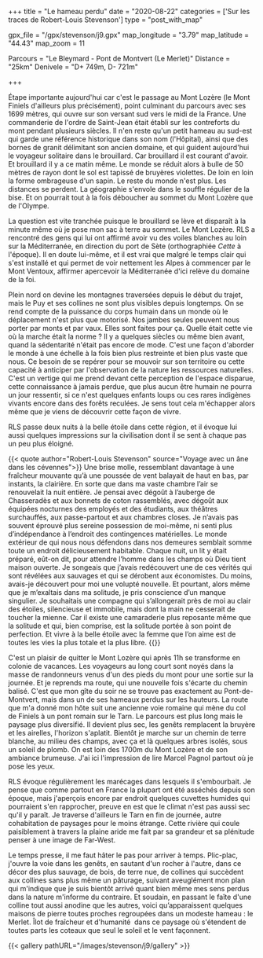+++
title = "Le hameau perdu"
date = "2020-08-22"
categories = ['Sur les traces de Robert-Louis Stevenson']
type = "post_with_map"

gpx_file = "/gpx/stevenson/j9.gpx"
map_longitude = "3.79"
map_latitude = "44.43"
map_zoom = 11

Parcours = "Le Bleymard - Pont de Montvert (Le Merlet)"
Distance = "25km"
Denivele = "D+ 749m, D- 721m"

+++

Étape importante aujourd'hui car c'est le passage au Mont Lozère (le Mont Finiels d'ailleurs plus précisément), point culminant du parcours avec ses 1699 mètres, qui ouvre sur son versant sud vers le midi de la France. Une commanderie de l'ordre de Saint-Jean était établi sur les contreforts du mont pendant plusieurs siècles. Il n'en reste qu'un petit hameau au sud-est qui garde une référence historique dans son nom (l'Hôpital), ainsi que des bornes de granit délimitant son ancien domaine, et qui guident aujourd'hui le voyageur solitaire dans le brouillard. Car brouillard il est courant d'avoir. Et brouillard il y a ce matin même. Le monde se réduit alors à bulle de 50 mètres de rayon dont le sol est tapissé de bruyères violettes. De loin en loin la forme ombrageuse d'un sapin. Le reste du monde n'est plus. Les distances se perdent. La géographie s'envole dans le souffle régulier de la bise. Et on pourrait tout à la fois déboucher au sommet du Mont Lozère que de l'Olympe.

La question est vite tranchée puisque le brouillard se lève et disparaît à la minute même où je pose mon sac à terre au sommet. Le Mont Lozère. RLS a rencontré des gens qui lui ont affirmé avoir vu des voiles blanches au loin sur la Méditerranée, en direction du port de Sète (orthographiée _Cette_ à l'époque). Il en doute lui-même, et il est vrai que malgré le temps clair qui s'est installé et qui permet de voir nettement les Alpes à commencer par le Mont Ventoux, affirmer apercevoir la Méditerranée d'ici relève du domaine de la foi.

Plein nord on devine les montagnes traversées depuis le début du trajet, mais le Puy et ses collines ne sont plus visibles depuis longtemps. On se rend compte de la puissance du corps humain dans un monde où le déplacement n'est plus que motorisé. Nos jambes seules peuvent nous porter par monts et par vaux. Elles sont faites pour ça. Quelle était cette vie où la marche était la norme ? Il y a quelques siècles ou même bien avant, quand la sédentarité n'était pas encore de mode. C'est une façon d'aborder le monde à une échelle à la fois bien plus restreinte et bien plus vaste que nous. Ce besoin de se repérer pour se mouvoir sur son territoire ou cette capacité à anticiper par l'observation de la nature les ressources naturelles. C'est un vertige qui me prend devant cette perception de l'espace disparue, cette connaissance à jamais perdue, que plus aucun être humain ne pourra un jour ressentir, si ce n'est quelques enfants loups ou ces rares indigènes vivants encore dans des forêts reculées. Je sens tout cela m'échapper alors même que je viens de découvrir cette façon de vivre.

RLS passe deux nuits à la belle étoile dans cette région, et il évoque lui aussi quelques impressions sur la civilisation dont il se sent à chaque pas un peu plus éloigné.

{{< quote author="Robert-Louis Stevenson" source="Voyage avec un âne dans les cévennes">}}
Une brise molle, ressemblant davantage à une fraîcheur mouvante qu’à une poussée de vent balayait de haut en bas, par instants, la clairière. En sorte que dans ma vaste chambre l’air se renouvelait la nuit entière. Je pensai avec dégoût à l’auberge de Chasseradès et aux bonnets de coton rassemblés, avec dégoût aux équipées nocturnes des employés et des étudiants, aux théâtres surchauffés, aux passe-partout et aux chambres closes. Je n’avais pas souvent éprouvé plus sereine possession de moi-même, ni senti plus d’indépendance à l’endroit des contingences matérielles. Le monde extérieur de qui nous nous défendons dans nos demeures semblait somme toute un endroit délicieusement habitable. Chaque nuit, un lit y était préparé, eût-on dit, pour attendre l’homme dans les champs où Dieu tient maison ouverte. Je songeais que j’avais redécouvert une de ces vérités qui sont révélées aux sauvages et qui se dérobent aux économistes. Du moins, avais-je découvert pour moi une volupté nouvelle. Et pourtant, alors même que je m’exaltais dans ma solitude, je pris conscience d’un manque singulier. Je souhaitais une compagne qui s’allongerait près de moi au clair des étoiles, silencieuse et immobile, mais dont la main ne cesserait de toucher la mienne. Car il existe une camaraderie plus reposante même que la solitude et qui, bien comprise, est la solitude portée à son point de perfection. Et vivre à la belle étoile avec la femme que l’on aime est de toutes les vies la plus totale et la plus libre.
{{</quote>}}

C'est un plaisir de quitter le Mont Lozère qui après 11h se transforme en colonie de vacances. Les voyageurs au long court sont noyés dans la masse de randonneurs venus d'un des pieds du mont pour une sortie sur la journée. Et je reprends ma route, qui une nouvelle fois s'écarte du chemin balisé. C'est que mon gîte du soir ne se trouve pas exactement au Pont-de-Montvert, mais dans un de ses hameaux perdus sur les hauteurs. La route que m'a donné mon hôte suit une ancienne voie romaine qui mène du col de Finiels à un pont romain sur le Tarn. Le parcours est plus long mais le paysage plus diversifié. Il devient plus sec, les genêts remplacent la bruyère et les airelles, l'horizon s'aplatit. Bientôt je marche sur un chemin de terre blanche, au milieu des champs, avec ça et là quelques arbres isolés, sous un soleil de plomb. On est loin des 1700m du Mont Lozère et de son ambiance brumeuse. J'ai ici l'impression de lire Marcel Pagnol partout où je pose les yeux.

RLS évoque régulièrement les marécages dans lesquels il s'embourbait. Je pense que comme partout en France la plupart ont été asséchés depuis son époque, mais j'aperçois encore par endroit quelques cuvettes humides qui pourraient s'en rapprocher, preuve en est que le climat n'est pas aussi sec qu'il y paraît. Je traverse d'ailleurs le Tarn en fin de journée, autre cohabitation de paysages pour le moins étrange. Cette rivière qui coule paisiblement à travers la plaine aride me fait par sa grandeur et sa plénitude penser à une image de Far-West.

Le temps presse, il me faut hâter le pas pour arriver à temps. Plic-plac, j'ouvre la voie dans les genêts, en sautant d'un rocher à l'autre, dans ce décor des plus sauvage, de bois, de terre nue, de collines qui succèdent aux collines sans plus même un pâturage, suivant aveuglément mon plan qui m'indique que je suis bientôt arrivé quant bien même mes sens perdus dans la nature m'informe du contraire.
Et soudain, en passant le faîte d'une colline tout aussi anodine que les autres, voici qu’apparaissent quelques maisons de pierre toutes proches regroupées dans un modeste hameau : le Merlet. Îlot de fraîcheur et d'humanité  dans ce paysage où s'étendent de toutes parts les coteaux que seul le soleil et le vent façonnent.


{{< gallery pathURL="/images/stevenson/j9/gallery" >}}
